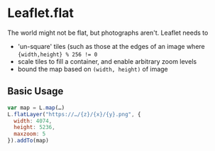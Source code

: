 Leaflet.flat
====

The world might not be flat, but photographs aren't. Leaflet needs to

* 'un-square' tiles (such as those at the edges of an image where `{width,height} % 256 != 0`
* scale tiles to fill a container, and enable arbitrary zoom levels
* bound the map based on `(width, height)` of image

## Basic Usage

```js
var map = L.map(…)
L.flatLayer("https://…/{z}/{x}/{y}.png", {
  width: 4074,
  height: 5236,
  maxzoom: 5
}).addTo(map)
```
